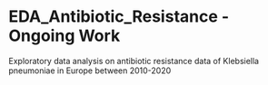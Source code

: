 # EDA_Antibiotic_Resistance - Ongoing Work


Exploratory data analysis on antibiotic resistance data of Klebsiella pneumoniae in Europe between 2010-2020  

